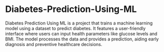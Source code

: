 # Diabetes-Prediction-Using-ML
Diabetes Prediction Using ML is a project that trains a machine learning model using a dataset to predict diabetes. It features a user-friendly interface where users can input health parameters like glucose levels and BMI. The model processes the data and provides a prediction, aiding early diagnosis and preventive healthcare decisions.
